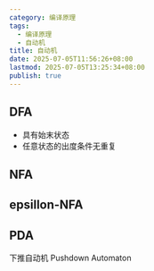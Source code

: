 ```yaml
---
category: 编译原理
tags:
  - 编译原理
  - 自动机
title: 自动机
date: 2025-07-05T11:56:26+08:00
lastmod: 2025-07-05T13:25:34+08:00
publish: true
---
```


## DFA

- 具有始末状态
- 任意状态的出度条件无重复

## NFA

## epsillon-NFA



## PDA

下推自动机 Pushdown Automaton